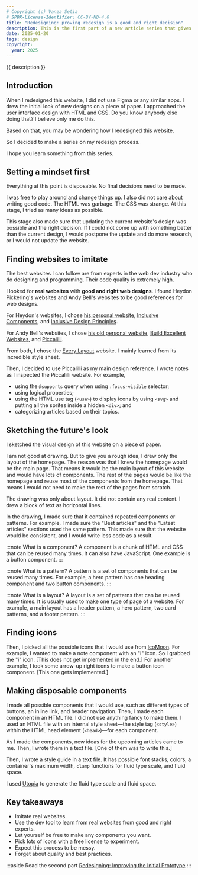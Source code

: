 ```yaml
---
# Copyright (c) Vanza Setia
# SPDX-License-Identifier: CC-BY-ND-4.0
title: "Redesigning: proving redesign is a good and right decision"
description: This is the first part of a new article series that gives you a look at the behind-the-scenes of this website redesign process. Be ready. It is a very unusual way to redesign a website.
date: 2025-01-20
tags: design
copyright:
  year: 2025
---
```


{{ description }}

## Introduction

When I redesigned this website, I did not use Figma or any similar apps. I drew the initial look of new designs on a piece of paper. I approached the user interface design with HTML and CSS. Do you know anybody else doing that? I believe only me do this.

Based on that, you may be wondering how I redesigned this website.

So I decided to make a series on my redesign process.

I hope you learn something from this series.

## Setting a mindset first

Everything at this point is disposable. No final decisions need to be made.

I was free to play around and change things up. I also did not care about writing good code. The HTML was garbage. The CSS was strange. At this stage, I tried as many ideas as possible.

This stage also made sure that updating the current website's design was possible and the right decision. If I could not come up with something better than the current design, I would postpone the update and do more research, or I would not update the website.

## Finding websites to imitate

The best websites I can follow are from experts in the web dev industry who do designing and programming. Their code quality is extremely high.

I looked for **real websites** with **good and right web designs**. I found Heydon Pickering's websites and Andy Bell's websites to be good references for web designs.

For Heydon's websites, I chose [his personal website](https://heydonworks.com/), [Inclusive Components](https://inclusive-components.design/), and [Inclusive Design Principles](https://inclusivedesignprinciples.info/).

For Andy Bell's websites, I chose [his old personal website](https://archive.hankchizljaw.com/notes/122/), [Build Excellent Websites](https://buildexcellentwebsit.es/), and [Piccalilli](https://piccalil.li/).

From both, I chose the [Every Layout](https://every-layout.dev/) website. I mainly learned from its incredible style sheet.

Then, I decided to use Piccalilli as my main design reference. I wrote notes as I inspected the Piccalilli website. For example,

- using the `@supports` query when using `:focus-visible` selector;
- using logical properties;
- using the HTML use tag (`<use>`) to display icons by using `<svg>` and putting all the sprites inside a hidden `<div>`; and
- categorizing articles based on their topics.

## Sketching the future's look

I sketched the visual design of this website on a piece of paper.

I am not good at drawing. But to give you a rough idea, I drew only the layout of the homepage. The reason was that I knew the homepage would be the main page. That means it would be the main layout of this website and would have lots of components. The rest of the pages would be like the homepage and reuse most of the components from the homepage. That means I would not need to make the rest of the pages from scratch.

The drawing was only about layout. It did not contain any real content. I drew a block of text as horizontal lines.

In the drawing, I made sure that it contained repeated components or patterns. For example, I made sure the "Best articles" and the "Latest articles" sections used the same pattern. This made sure that the website would be consistent, and I would write less code as a result.

:::note What is a component?
A component is a chunk of HTML and CSS that can be reused many times. It can also have JavaScript. One example is a button component.
:::

:::note What is a pattern?
A pattern is a set of components that can be reused many times. For example, a hero pattern has one heading component and two button components.
:::

:::note What is a layout?
A layout is a set of patterns that can be reused many times. It is usually used to make one type of page of a website. For example, a main layout has a header pattern, a hero pattern, two card patterns, and a footer pattern.
:::

## Finding icons

Then, I picked all the possible icons that I would use from [IcoMoon](https://icomoon.io/). For example, I wanted to make a note component with an "i" icon. So I grabbed the "i" icon. [This does not get implemented in the end.] For another example, I took some arrow-up right icons to make a button icon component. [This one gets implemented.]

## Making disposable components

I made all possible components that I would use, such as different types of buttons, an inline link, and header navigation. Then, I made each component in an HTML file. I did not use anything fancy to make them. I used an HTML file with an internal style sheet—the style tag (`<style>`) within the HTML head element (`<head>`)—for each component.

As I made the components, new ideas for the upcoming articles came to me. Then, I wrote them in a text file. [One of them was to write this.]

Then, I wrote a style guide in a text file. It has possible font stacks, colors, a container's maximum width, `clamp` functions for fluid type scale, and fluid space.

I used [Utopia](https://utopia.fyi/) to generate the fluid type scale and fluid space.

## Key takeaways

- Imitate real websites.
- Use the dev tool to learn from real websites from good and right experts.
- Let yourself be free to make any components you want.
- Pick lots of icons with a free license to experiment.
- Expect this process to be messy.
- Forget about quality and best practices.

:::aside Read the second part
[Redesigning: Improving the Initial Prototype](/blog/redesigning-improving/)
:::

